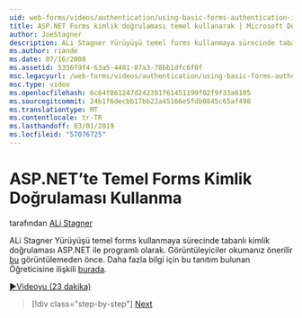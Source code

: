 ```yaml
---
uid: web-forms/videos/authentication/using-basic-forms-authentication-in-aspnet
title: ASP.NET Forms kimlik doğrulaması temel kullanarak | Microsoft Docs
author: JoeStagner
description: ALi Stagner Yürüyüşü temel forms kullanmaya sürecinde tabanlı kimlik doğrulaması ASP.NET ile programlı olarak. Görüntüleyiciler bu befor okumanız önerilir...
ms.author: riande
ms.date: 07/16/2008
ms.assetid: 5356f9f4-63a5-4481-87a3-78bb1dfc6f0f
msc.legacyurl: /web-forms/videos/authentication/using-basic-forms-authentication-in-aspnet
msc.type: video
ms.openlocfilehash: 6c64f861247d242391f61451199f02f9f33a6105
ms.sourcegitcommit: 24b1f6decbb17bb22a45166e5fdb0845c65af498
ms.translationtype: MT
ms.contentlocale: tr-TR
ms.lasthandoff: 03/01/2019
ms.locfileid: "57076725"
---
```

<a name="using-basic-forms-authentication-in-aspnet"></a>ASP.NET’te Temel Forms Kimlik Doğrulaması Kullanma
====================
tarafından [ALi Stagner](https://github.com/JoeStagner)

ALi Stagner Yürüyüşü temel forms kullanmaya sürecinde tabanlı kimlik doğrulaması ASP.NET ile programlı olarak. Görüntüleyiciler okumanız önerilir [bu](../../overview/older-versions-security/introduction/security-basics-and-asp-net-support-vb.md) görüntülemeden önce. Daha fazla bilgi için bu tanıtım bulunan Öğreticisine ilişkili [burada](../../overview/older-versions-security/introduction/an-overview-of-forms-authentication-vb.md).

[&#9654;Videoyu (23 dakika)](https://channel9.msdn.com/Blogs/ASP-NET-Site-Videos/using-basic-forms-authentication-in-aspnet)

> [!div class="step-by-step"]
> [Next](how-to-change-the-forms-authentication-properties.md)
